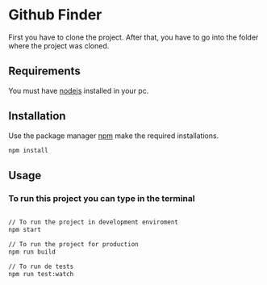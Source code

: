 # Github Finder

First you have to clone the project. After that, you have to go into the folder where the project was cloned.

## Requirements

You must have [nodejs](https://nodejs.org/es/) installed in your pc.

## Installation

Use the package manager [npm](https://www.npmjs.com/) make the required installations.

```bash
npm install
```

## Usage

### To run this project you can type in the terminal

```bash

// To run the project in development enviroment
npm start

// To run the project for production
npm run build

// To run de tests
npm run test:watch

```
